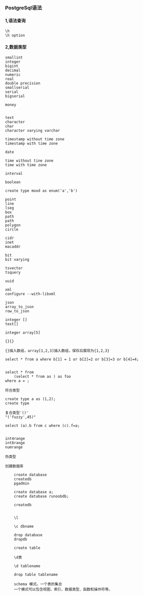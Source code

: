 ### PostgreSql语法

#### 1,语法查询

	\h
	\h option
	
#### 2,数据类型

	smallint
	integer
	bigint
	decimal
	numeric
	real
	double precision
	smallserial
	serial
	bigserial
	
	money
	
	
	text
	character
	char
	character varying varchar
	
	timestamp without time zone 
	timestamp with time zone
	
	date
	
	time without tine zone
	time with time zone
	
	interval
	
	boolean
	
	create type mood as enum('a','b')
	
	point
	line
	lseg
	box
	path
	path
	polygon
	circle
	
	cidr
	inet
	macaddr
	
	bit
	bit varying
	
	tsvector
	tsquery
	
	uuid
	
	xml 
	configure --with-libxml
	
	json
	array_to_json
	row_to_json
	
	integer []
	text[]
	
	integer array[5]
	
	{}{}
	
	{}插入数组，array[1,2,3]插入数组，保存后展现为{1,2,3}
	
	select * from a where b[1] = 1 or b[2]=2 or b[3]=3 or b[4]=4;
	
	
	select * from
		(select * from as ) as foo
	where a = ;
	
	符合类型
	
	create type a as (1,2);
	create type 
	
	复合类型'()'
	"('fuzzy',45)"
	
	select (a).b from c where (c).f=a;
	
	
	int4range
	int8range
	numrange
	
	伪类型
	
	创建数据库
	
		create database
		createdb
		pgadmin
		
		create database a;
		create database runoobdb;
		
		createdb
		
		
		\l
		
		\c dbname
		
		drop database
		dropdb
		
		create table 
		
		\d表
		
		\d tablename
	
		drop table tablename
		
		schema 模式。一个表的集合
		一个模式可以包含视图、索引、数据类型、函数和操作符等。
	
	
	
	
	
	
	
	
	
	
	
	
	
	
	
	
	
	
	